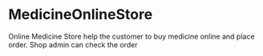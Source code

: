 # MedicineOnlineStore
Online Medicine Store help the customer to buy medicine online and place order. Shop admin can check the order 

